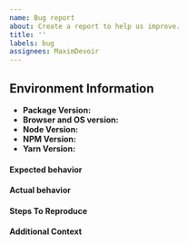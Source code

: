```yaml
---
name: Bug report
about: Create a report to help us improve.
title: ''
labels: bug
assignees: MaximDevoir
---
```


<!-- Before you report an issue, check if it's been reported before: -->

## Environment Information

- **Package Version:** <!--fill this out -->
- **Browser and OS version:** <!-- fill this out if relevant -->
- **Node Version:** <!-- fill this out -->
- **NPM Version:** <!-- fill this out if relevant -->
- **Yarn Version:** <!-- fill this out if relevant -->

#### Expected behavior

<!-- Describe what you expect to occur -->

#### Actual behavior

<!-- Describe what actually occurs -->

#### Steps To Reproduce

<!-- Fill out a list of steps to reproduce the issue. If applicable, add screenshots to help explain your problem. -->

#### Additional Context

<!-- Add any other context about the problem here. Screenshots may also be provided.-->
